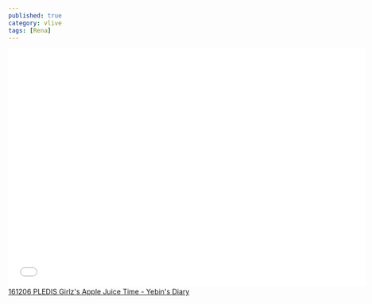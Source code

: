 ```yaml
---
published: true
category: vlive
tags: [Rena]
---
```

<iframe frameborder="0" width="720" height="480" src="BLAH" allowfullscreen></iframe><br /><a href="" target="_blank">161206 PLEDIS Girlz's Apple Juice Time - Yebin's Diary</a>